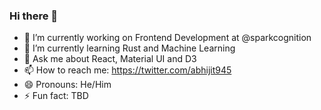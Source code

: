 ### Hi there 👋

<!--
**abhijit945/abhijit945** is a ✨ _special_ ✨ repository because its `README.md` (this file) appears on your GitHub profile.
-->

- 🔭 I’m currently working on Frontend Development at @sparkcognition
- 🌱 I’m currently learning Rust and Machine Learning
- 💬 Ask me about React, Material UI and D3
- 📫 How to reach me: https://twitter.com/abhijit945
- 😄 Pronouns: He/Him
- ⚡ Fun fact: TBD
